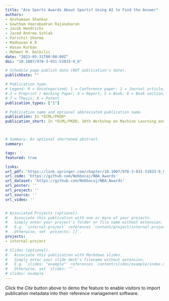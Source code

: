 ```yaml
---
title: "Are Sports Awards About Sports? Using AI to Find the Answer"
authors:
- Anshumaan Shankar
- Gowtham Veerabadran Rajasekaran
- Jacob Hendricks
- Jared Andrew Schlak
- Parichit Sharma
- Madhavan K R
- Hasan Kurban
- Mehmet M. Dalkilic
date: "2023-05-31T00:00:00Z"
doi: "10.1007/978-3-031-53833-9_8"

# Schedule page publish date (NOT publication's date).
publishDate: ""

# Publication type.
# Legend: 0 = Uncategorized; 1 = Conference paper; 2 = Journal article;
# 3 = Preprint / Working Paper; 4 = Report; 5 = Book; 6 = Book section;
# 7 = Thesis; 8 = Patent
publication_types: ["1"]

# Publication name and optional abbreviated publication name.
publication: In *ECML/PKDD*
publication_short: In *ECML/PKDD, 10th Workshop on Machine Learning and Data Mining for Sports Analytics, Turin, Italy*



# Summary. An optional shortened abstract.
summary:

tags:
featured: true

links:
url_pdf: 'https://link.springer.com/chapter/10.1007/978-3-031-53833-9_8'
url_code: 'https://github.com/Nebbocaj/NBA_Awards'
url_dataset: 'https://github.com/Nebbocaj/NBA_Awards'
url_poster: ''
url_project: ''
url_source: ''
url_video: ''


# Associated Projects (optional).
#   Associate this publication with one or more of your projects.
#   Simply enter your project's folder or file name without extension.
#   E.g. `internal-project` references `content/project/internal-project/index.md`.
#   Otherwise, set `projects: []`.
projects:
- internal-project

# Slides (optional).
#   Associate this publication with Markdown slides.
#   Simply enter your slide deck's filename without extension.
#   E.g. `slides: "example"` references `content/slides/example/index.md`.
#   Otherwise, set `slides: ""`.
# slides: example
---
```



Click the *Cite* button above to demo the feature to enable visitors to import publication metadata into their reference management software.

